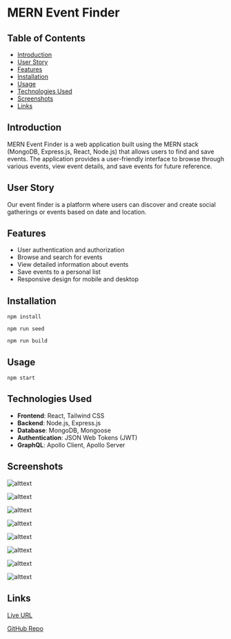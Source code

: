 # MERN Event Finder

## Table of Contents
- [Introduction](#introduction)
- [User Story](#user-story)
- [Features](#features)
- [Installation](#installation)
- [Usage](#usage)
- [Technologies Used](#technologies-used)
- [Screenshots](#screenshots)
- [Links](#links)

## Introduction
MERN Event Finder is a web application built using the MERN stack (MongoDB, Express.js, React, Node.js) that allows users to find and save events. The application provides a user-friendly interface to browse through various events, view event details, and save events for future reference.

## User Story
Our event finder is a platform where users can discover and create social gatherings or events based on date and location.

## Features
- User authentication and authorization
- Browse and search for events
- View detailed information about events
- Save events to a personal list
- Responsive design for mobile and desktop

## Installation

```
npm install
```

```
npm run seed
```

```
npm run build
```

## Usage

```
npm start
```

## Technologies Used
- **Frontend**: React, Tailwind CSS
- **Backend**: Node.js, Express.js
- **Database**: MongoDB, Mongoose
- **Authentication**: JSON Web Tokens (JWT)
- **GraphQL**: Apollo Client, Apollo Server

## Screenshots

![alttext](./client/public/eventfinder.png)

![alttext](./client/public/efsignup.png)

![alttext](./client/public/eflogin.png)

![alttext](./client/public/efprofilenotloggedin.png)

![alttext](./client/public/efhomeloggedin.png)

![alttext](./client/public/efsavedevent.png)

![alttext](./client/public/efprofileloggedin.png)

![alttext](./client/public/efpaymentpage.png)


## Links

[Live URL](https://mern-event-finder.onrender.com/)

[GitHub Repo](https://github.com/zoniaramirez/MERN-event-finder)